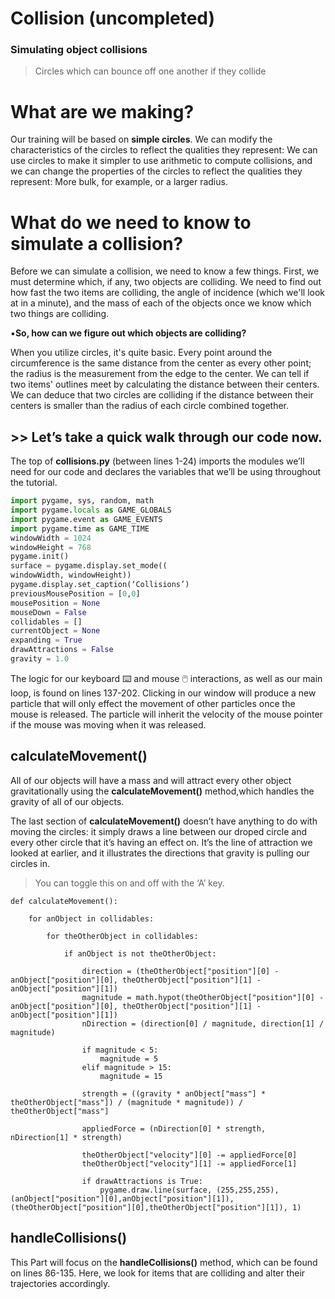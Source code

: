 # Collision (uncompleted)
### Simulating object collisions 
> Circles which can bounce off one another if they collide
# What are we making?
Our training will be based on **simple circles**.
We can modify the characteristics of the circles to reflect the qualities they represent: We can use circles to make it simpler to use arithmetic to compute collisions, and we can change the properties of the circles to reflect the qualities they represent: More bulk, for example, or a larger radius.

# What do we need to know to simulate a collision?
Before we can simulate a collision, we need to know a few things.
First, we must determine which, if any, two objects are colliding.
We need to find out how fast the two items are colliding, the angle of incidence (which we'll look at in a minute), and the mass of each of the objects once we know which two things are colliding. 

▪️**So, how can we figure out which objects are colliding?**

When you utilize circles, it's quite basic. Every point around the circumference is the same distance from the center as every other point; the radius is the measurement from the edge to the center. We can tell if two items' outlines meet by calculating the distance between their centers. We can deduce that two circles are colliding if the distance between their centers is smaller than the radius of each circle combined together.




## >> Let’s take a quick walk through our code now.

The top of **collisions.py** (between lines 1-24) imports the modules we’ll need for our code and declares the variables that we’ll be using throughout the tutorial. 
```python
import pygame, sys, random, math
import pygame.locals as GAME_GLOBALS
import pygame.event as GAME_EVENTS
import pygame.time as GAME_TIME
windowWidth = 1024
windowHeight = 768
pygame.init()
surface = pygame.display.set_mode((
windowWidth, windowHeight))
pygame.display.set_caption(‘Collisions’)
previousMousePosition = [0,0]
mousePosition = None
mouseDown = False
collidables = []
currentObject = None
expanding = True
drawAttractions = False
gravity = 1.0
```
The logic for our keyboard ⌨️ and mouse 🖱️ interactions, as well as our main loop, is found on lines 137-202. Clicking in our window will produce a new particle that will only effect the movement of other particles once the mouse is released. The particle will inherit the velocity of the mouse pointer if the mouse was moving when it was released.

## calculateMovement()
All of our objects will have a mass and will attract every other object gravitationally using the **calculateMovement()** method,which handles the 
gravity of all of our objects.

The last section of **calculateMovement()**  doesn’t have anything to do with moving the circles: it simply draws a line between our droped circle and every other circle that it’s having an effect on. It’s the line of attraction we looked at earlier, and it illustrates the directions that gravity is pulling our circles in.
> You can toggle this on and off with the ‘A’ key.
```pyhton
def calculateMovement():

	for anObject in collidables:

		for theOtherObject in collidables:

			if anObject is not theOtherObject:
				
				direction = (theOtherObject["position"][0] - anObject["position"][0], theOtherObject["position"][1] - anObject["position"][1]) 
				magnitude = math.hypot(theOtherObject["position"][0] - anObject["position"][0], theOtherObject["position"][1] - anObject["position"][1]) 
				nDirection = (direction[0] / magnitude, direction[1] / magnitude)

				if magnitude < 5:
					magnitude = 5
				elif magnitude > 15:
					magnitude = 15

				strength = ((gravity * anObject["mass"] * theOtherObject["mass"]) / (magnitude * magnitude)) / theOtherObject["mass"]

				appliedForce = (nDirection[0] * strength, nDirection[1] * strength)

				theOtherObject["velocity"][0] -= appliedForce[0]
				theOtherObject["velocity"][1] -= appliedForce[1]

				if drawAttractions is True:
					pygame.draw.line(surface, (255,255,255), (anObject["position"][0],anObject["position"][1]), (theOtherObject["position"][0],theOtherObject["position"][1]), 1)

```
## handleCollisions()
This Part will focus on the **handleCollisions()** method, which can be found on lines 86-135. Here, we look for items that are colliding and alter their trajectories accordingly.

